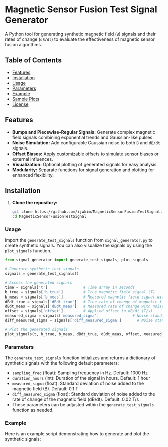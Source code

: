 # Magnetic Sensor Fusion Test Signal Generator

A Python tool for generating synthetic magnetic field (`B`) signals and their rates of change (`dB/dt`) to evaluate the effectiveness of magnetic sensor fusion algorithms.

## Table of Contents

- [Features](#features)
- [Installation](#installation)
- [Usage](#usage)
- [Parameters](#parameters)
- [Example](#example)
- [Sample Plots](#sample-plots)
- [License](#license)

## Features

- **Bumps and Piecewise-Regular Signals:** Generate complex magnetic field signals combining exponential trends and Gaussian-like pulses.
- **Noise Simulation:** Add configurable Gaussian noise to both `B` and `dB/dt` signals.
- **Offset Biases:** Apply customizable offsets to simulate sensor biases or external influences.
- **Visualization:** Optional plotting of generated signals for easy analysis.
- **Modularity:** Separate functions for signal generation and plotting for enhanced flexibility.

## Installation

1. **Clone the repository:**

   ```bash
   git clone https://github.com/ijwkim/MagneticSensorFusionTestSignal.git
   cd MagneticSensorFusionTestSignal
   ```

### Usage
Import the `generate_test_signals` function from `signal_generator.py` to create synthetic signals. You can also visualize the signals by using the `plot_signals` function.

```python
from signal_generator import generate_test_signals, plot_signals

# Generate synthetic test signals
signals = generate_test_signals()

# Access the generated signals
time = signals['t']                # Time array in seconds
b_true = signals['b_true']         # True magnetic field signal (T)
b_meas = signals['b_meas']         # Measured magnetic field signal with noise (T)
dBdt_true = signals['dBdt_true']   # True rate of change of magnetic field (T/s)
dBdt_meas = signals['dBdt_meas']   # Measured rate of change with noise and offset (T/s)
offset = signals['offset']         # Applied offset to dB/dt (T/s)
measured_sigma = signals['measured_sigma']               # Noise standard deviation for B
diff_measured_sigma = signals['diff_measured_sigma']       # Noise standard deviation for dB/dt

# Plot the generated signals
plot_signals(t, b_true, b_meas, dBdt_true, dBdt_meas, offset, measured_sigma, diff_measured_sigma)
```

### Parameters
The `generate_test_signals` function initializes and returns a dictionary of synthetic signals with the following default parameters:

- `sampling_freq` (float): Sampling frequency in Hz. Default: 1000 Hz
- `duration_hours` (int): Duration of the signal in hours. Default: 1 hour
- `measured_sigma` (float): Standard deviation of noise added to the magnetic field (B). Default: 0.1 T
- `diff_measured_sigma` (float): Standard deviation of noise added to the rate of change of the magnetic field (dB/dt). Default: 0.02 T/s
- These parameters can be adjusted within the `generate_test_signals` function as needed.

### Example
Here is an example script demonstrating how to generate and plot the synthetic signals:

